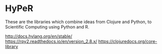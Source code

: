 # HyPeR

These are the libraries which combine ideas from Clojure and Python, to Scientific Computing using Python and R.

http://docs.hylang.org/en/stable/
https://rpy2.readthedocs.io/en/version_2.8.x/
https://clojuredocs.org/core-library
